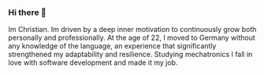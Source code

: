 ### Hi there 👋

Im Christian. Im driven by a deep inner motivation to continuously grow both personally and professionally. At the age of 22, I moved to Germany without any knowledge of the language, an experience that significantly strengthened my adaptability and resilience. Studying mechatronics I fall in love with software development and made it my job. 